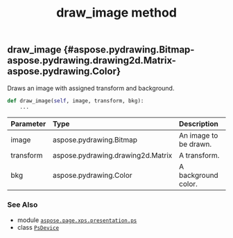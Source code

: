 ﻿---
title: draw_image method
second_title: Aspose.Page for Python via .NET API References
description: 
type: docs
weight: 90
url: /python-net/aspose.page.xps.presentation.ps/psdevice/draw_image/
is_root: false
---

## draw_image {#aspose.pydrawing.Bitmap-aspose.pydrawing.drawing2d.Matrix-aspose.pydrawing.Color}

Draws an image with assigned transform and background.



```python
def draw_image(self, image, transform, bkg):
    ...
```


| Parameter | Type | Description |
| :- | :- | :- |
| image | aspose.pydrawing.Bitmap | An image to be drawn. |
| transform | aspose.pydrawing.drawing2d.Matrix | A transform. |
| bkg | aspose.pydrawing.Color | A background color. |



### See Also
* module [`aspose.page.xps.presentation.ps`](../../)
* class [`PsDevice`](/page/python-net/aspose.page.xps.presentation.ps/psdevice)
